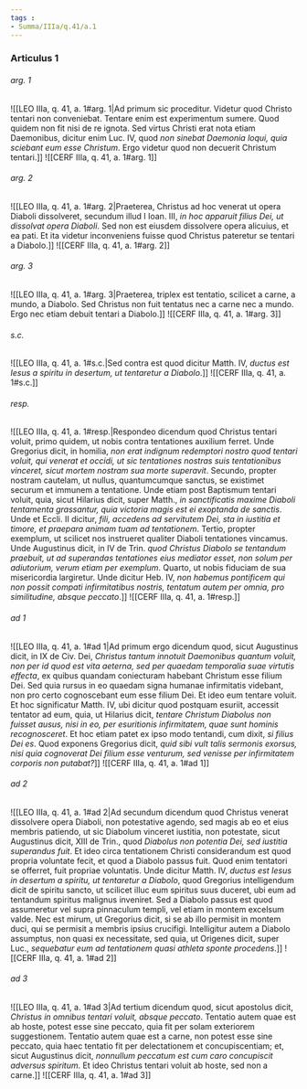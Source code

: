 ```yaml
---
tags : 
- Summa/IIIa/q.41/a.1
---
```


### Articulus 1

###### arg. 1
![[LEO IIIa, q. 41, a. 1#arg. 1|Ad primum sic proceditur. Videtur quod Christo tentari non conveniebat. Tentare enim est experimentum sumere. Quod quidem non fit nisi de re ignota. Sed virtus Christi erat nota etiam Daemonibus, dicitur enim Luc. IV, quod *non sinebat Daemonia loqui, quia sciebant eum esse Christum*. Ergo videtur quod non decuerit Christum tentari.]]
![[CERF IIIa, q. 41, a. 1#arg. 1]]

###### arg. 2
![[LEO IIIa, q. 41, a. 1#arg. 2|Praeterea, Christus ad hoc venerat ut opera Diaboli dissolveret, secundum illud I Ioan. III, *in hoc apparuit filius Dei, ut dissolvat opera Diaboli*. Sed non est eiusdem dissolvere opera alicuius, et ea pati. Et ita videtur inconveniens fuisse quod Christus pateretur se tentari a Diabolo.]]
![[CERF IIIa, q. 41, a. 1#arg. 2]]

###### arg. 3
![[LEO IIIa, q. 41, a. 1#arg. 3|Praeterea, triplex est tentatio, scilicet a carne, a mundo, a Diabolo. Sed Christus non fuit tentatus nec a carne nec a mundo. Ergo nec etiam debuit tentari a Diabolo.]]
![[CERF IIIa, q. 41, a. 1#arg. 3]]

###### s.c.
![[LEO IIIa, q. 41, a. 1#s.c.|Sed contra est quod dicitur Matth. IV, *ductus est Iesus a spiritu in desertum, ut tentaretur a Diabolo*.]]
![[CERF IIIa, q. 41, a. 1#s.c.]]

###### resp.
![[LEO IIIa, q. 41, a. 1#resp.|Respondeo dicendum quod Christus tentari voluit, primo quidem, ut nobis contra tentationes auxilium ferret. Unde Gregorius dicit, in homilia, *non erat indignum redemptori nostro quod tentari voluit, qui venerat et occidi, ut sic tentationes nostras suis tentationibus vinceret, sicut mortem nostram sua morte superavit*. Secundo, propter nostram cautelam, ut nullus, quantumcumque sanctus, se existimet securum et immunem a tentatione. Unde etiam post Baptismum tentari voluit, quia, sicut Hilarius dicit, super Matth., *in sanctificatis maxime Diaboli tentamenta grassantur, quia victoria magis est ei exoptanda de sanctis*. Unde et Eccli. II dicitur, *fili, accedens ad servitutem Dei, sta in iustitia et timore, et praepara animam tuam ad tentationem*. Tertio, propter exemplum, ut scilicet nos instrueret qualiter Diaboli tentationes vincamus. Unde Augustinus dicit, in IV de Trin. *quod Christus Diabolo se tentandum praebuit, ut ad superandas tentationes eius mediator esset, non solum per adiutorium, verum etiam per exemplum*. Quarto, ut nobis fiduciam de sua misericordia largiretur. Unde dicitur Heb. IV, *non habemus pontificem qui non possit compati infirmitatibus nostris, tentatum autem per omnia, pro similitudine, absque peccato*.]]
![[CERF IIIa, q. 41, a. 1#resp.]]

###### ad 1
![[LEO IIIa, q. 41, a. 1#ad 1|Ad primum ergo dicendum quod, sicut Augustinus dicit, in IX de Civ. Dei, *Christus tantum innotuit Daemonibus quantum voluit, non per id quod est vita aeterna, sed per quaedam temporalia suae virtutis effecta*, ex quibus quandam coniecturam habebant Christum esse filium Dei. Sed quia rursus in eo quaedam signa humanae infirmitatis videbant, non pro certo cognoscebant eum esse filium Dei. Et ideo eum tentare voluit. Et hoc significatur Matth. IV, ubi dicitur quod postquam esuriit, accessit tentator ad eum, quia, ut Hilarius dicit, *tentare Christum Diabolus non fuisset ausus, nisi in eo, per esuritionis infirmitatem, quae sunt hominis recognosceret*. Et hoc etiam patet ex ipso modo tentandi, cum dixit, *si filius Dei es*. Quod exponens Gregorius dicit, *quid sibi vult talis sermonis exorsus, nisi quia cognoverat Dei filium esse venturum, sed venisse per infirmitatem corporis non putabat?*]]
![[CERF IIIa, q. 41, a. 1#ad 1]]

###### ad 2
![[LEO IIIa, q. 41, a. 1#ad 2|Ad secundum dicendum quod Christus venerat dissolvere opera Diaboli, non potestative agendo, sed magis ab eo et eius membris patiendo, ut sic Diabolum vinceret iustitia, non potestate, sicut Augustinus dicit, XIII de Trin., quod *Diabolus non potentia Dei, sed iustitia superandus fuit*. Et ideo circa tentationem Christi considerandum est quod propria voluntate fecit, et quod a Diabolo passus fuit. Quod enim tentatori se offerret, fuit propriae voluntatis. Unde dicitur Matth. IV, *ductus est Iesus in desertum a spiritu, ut tentaretur a Diabolo*, quod Gregorius intelligendum dicit de spiritu sancto, ut scilicet illuc eum spiritus suus duceret, ubi eum ad tentandum spiritus malignus inveniret. Sed a Diabolo passus est quod assumeretur vel supra pinnaculum templi, vel etiam in montem excelsum valde. Nec est mirum, ut Gregorius dicit, si se ab illo permisit in montem duci, qui se permisit a membris ipsius crucifigi. Intelligitur autem a Diabolo assumptus, non quasi ex necessitate, sed quia, ut Origenes dicit, super Luc., *sequebatur eum ad tentationem quasi athleta sponte procedens*.]]
![[CERF IIIa, q. 41, a. 1#ad 2]]

###### ad 3
![[LEO IIIa, q. 41, a. 1#ad 3|Ad tertium dicendum quod, sicut apostolus dicit, *Christus in omnibus tentari voluit, absque peccato*. Tentatio autem quae est ab hoste, potest esse sine peccato, quia fit per solam exteriorem suggestionem. Tentatio autem quae est a carne, non potest esse sine peccato, quia haec tentatio fit per delectationem et concupiscentiam; et, sicut Augustinus dicit, *nonnullum peccatum est cum caro concupiscit adversus spiritum*. Et ideo Christus tentari voluit ab hoste, sed non a carne.]]
![[CERF IIIa, q. 41, a. 1#ad 3]]


